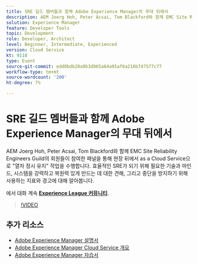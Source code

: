 ```yaml
---
title: SRE 길드 멤버들과 함께 Adobe Experience Manager의 무대 뒤에서
description: AEM Joerg Hoh, Peter Acsai, Tom Blackford와 함께 EMC Site Reliability Engineers Guild의 회원들이 참여한 패널을 통해 현장 뒤에서 as a Cloud Service으로 "열차 정시 유지" 작업을 수행합니다. 효율적인 SRE가 되기 위해 필요한 기술과 마인드, 시스템을 강력하고 복원력 있게 만드는 데 대한 견해, 그리고 중단을 방지하기 위해 사용하는 지표와 경고에 대해 알아봅니다.
solution: Experience Manager
feature: Developer Tools
topic: Development
role: Developer, Architect
level: Beginner, Intermediate, Experienced
version: Cloud Service
kt: 9118
type: Event
source-git-commit: edd0bdb28a9b3d065a64a95af6a216b747577c77
workflow-type: tm+mt
source-wordcount: '200'
ht-degree: 7%

---
```


# SRE 길드 멤버들과 함께 Adobe Experience Manager의 무대 뒤에서

AEM Joerg Hoh, Peter Acsai, Tom Blackford와 함께 EMC Site Reliability Engineers Guild의 회원들이 참여한 패널을 통해 현장 뒤에서 as a Cloud Service으로 &quot;열차 정시 유지&quot; 작업을 수행합니다. 효율적인 SRE가 되기 위해 필요한 기술과 마인드, 시스템을 강력하고 복원력 있게 만드는 데 대한 견해, 그리고 중단을 방지하기 위해 사용하는 지표와 경고에 대해 알아봅니다.

에서 대화 계속 **[Experience League 커뮤니티](https://adobe.ly/2WoCVOU)**.

>[!VIDEO](https://video.tv.adobe.com/v/337527/?quality=12&learn=on&hidetitle=true)

## 추가 리소스

- [Adobe Experience Manager 설명서](https://experienceleague.adobe.com/docs/experience-manager-cloud-service.html)
- [Adobe Experience Manager Cloud Service 개요](https://experienceleague.adobe.com/docs/experience-manager-cloud-service/overview/home.html)
- [Adobe Experience Manager 자습서](https://experienceleague.adobe.com/docs/experience-manager-tutorials.html)
